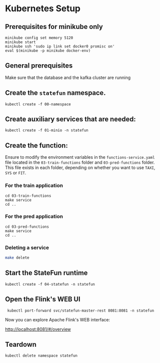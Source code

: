 # Kubernetes Setup


## Prerequisites for minikube only


```
minikube config set memory 5120
minikube start
minikube ssh 'sudo ip link set docker0 promisc on'
eval $(minikube -p minikube docker-env)
```

## General prerequisites

Make sure that the database and the kafka cluster are running


## Create the `statefun` namespace.

```
kubectl create -f 00-namespace
```

## Create auxiliary services that are needed:
 
```
kubectl create -f 01-minio -n statefun
``` 

## Create the function:

Ensure to modify the environment variables in the `functions-service.yaml` file located in the `03-train-functions` folder and `03-pred-functions` folder.
This file exists in each folder, depending on whether you want to use ``TAXI``, ``SYS`` or ``FIT``.
### For the train application

```
cd 03-train-functions
make service
cd ..
```

### For the pred application

```
cd 03-pred-functions
make service
cd ..
```

### Deleting a service

```bash
make delete
````

## Start the StateFun runtime

```
kubectl create -f 04-statefun -n statefun
```

## Open the Flink's WEB UI

```
 kubectl port-forward svc/statefun-master-rest 8081:8081 -n statefun
```

Now you can explore Apache Flink's WEB interface:

[http://localhost:8081/#/overview](http://localhost:8081/#/overview)

## Teardown

```
kubectl delete namespace statefun
```



